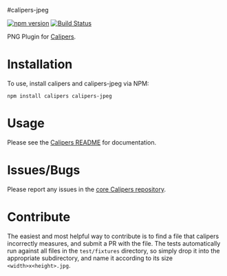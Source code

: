 #calipers-jpeg

[![npm version](https://badge.fury.io/js/calipers-jpeg.svg)](http://badge.fury.io/js/calipers-jpeg) [![Build Status](https://travis-ci.org/calipersjs/calipers-jpeg.svg?branch=master)](https://travis-ci.org/calipersjs/calipers-jpeg)

PNG Plugin for [Calipers](https://github.com/calipersjs/calipers).

# Installation

To use, install calipers and calipers-jpeg via NPM:

```
npm install calipers calipers-jpeg
```

# Usage

Please see the [Calipers README](https://github.com/calipersjs/calipers) for documentation.

# Issues/Bugs

Please report any issues in the [core Calipers repository](https://github.com/calipersjs/calipers/issues).

# Contribute

The easiest and most helpful way to contribute is to find a file that calipers incorrectly measures, and submit a PR with the file. The tests automatically run against all files in the `test/fixtures` directory, so simply drop it into the appropriate subdirectory, and name it according to its size `<width>x<height>.jpg`.
